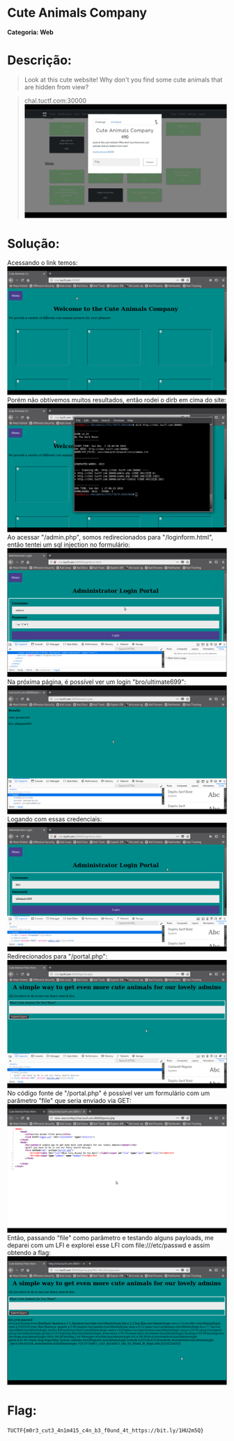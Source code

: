 # Cute Animals Company

**Categoria: Web**

# Descrição:
>Look at this cute website! Why don't you find some cute animals that are hidden from view?

>chal.tuctf.com:30000
![CuteAnimalCompany - Chall](cute0.png)

# Solução:
Acessando o link temos:
![CuteAnimalCompany - Página Web](cute1.png)
Porém não obtivemos muitos resultados, então rodei o dirb em cima do site:
![CuteAnimalCompany - dirb](cute2.png)
Ao acessar "/admin.php", somos redirecionados para "/loginform.html", então tentei um sql injection no formulário:
![CuteAnimalCompany - SQL Injection](cute3.png)
Na próxima página, é possível ver um login "bro/ultimate699":
![CuteAnimalCompany - Credenciais](cute4.png)
Logando com essas credenciais:
![CuteAnimalCompany - Logando](cute5.png)
Redirecionados para "/portal.php":
![CuteAnimalCompany - Portal](cute6.png)
No código fonte de "/portal.php" é possível ver um formulário com um parâmetro "file" que seria enviado via GET:
![CuteAnimalCompany - Código fonte "/portal.php"](cute7.png)
Então, passando "file" como parâmetro e testando alguns payloads, me deparei com um LFI e explorei esse LFI com file:///etc/passwd e assim obtendo a flag:
![CuteAnimalCompany - LFI file:///etc/passwd](cute8.png)

# Flag:
```TUCTF{m0r3_cut3_4n1m415_c4n_b3_f0und_4t_https://bit.ly/1HU2m5Q}```
